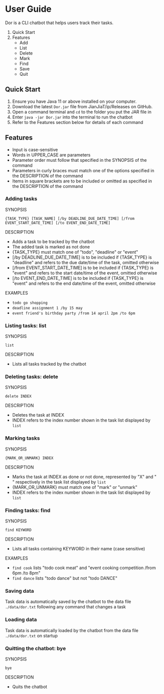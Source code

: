 # User Guide

Dor is a CLI chatbot that helps users track their tasks.

1. Quick Start
2. Features
   - Add
   - List
   - Delete
   - Mark
   - Find
   - Save
   - Quit


## Quick Start

1. Ensure you have Java 11 or above installed on your computer.
2. Download the latest `Dor.jar` file from JianJiaT/ip/Releases on GitHub.
3. Open a command terminal and `cd` to the folder you put the JAR file in
4. Enter `java -jar Dor.jar` into the terminal to run the chatbot
5. Refer to the Features section below for details of each command


## Features 

- Input is case-sensitive
- Words in UPPER_CASE are parameters
- Parameter order must follow that specified in the SYNOPSIS of the command
- Parameters in curly braces must match one of the options specified in the DESCRIPTION of the command
- Items in square brackets are to be included or omitted as specified in the DESCRIPTION of the command


### Adding tasks

SYNOPSIS

   `{TASK_TYPE} [TASK_NAME] [/by DEADLINE_DUE_DATE_TIME] [/from EVENT_START_DATE_TIME] [/to EVENT_END_DATE_TIME]`

DESCRIPTION
   - Adds a task to be tracked by the chatbot
   - The added task is marked as not done
   - {TASK_TYPE} must match one of "todo", "deadline" or "event"
   - [/by DEADLINE_DUE_DATE_TIME] is to be included if {TASK_TYPE} is "deadline" and refers to the due date/time of the task, omitted otherwise
   - [/from EVENT_START_DATE_TIME] is to be included if {TASK_TYPE} is "event" and refers to the start date/time of the event, omitted otherwise
   - [/to EVENT_END_DATE_TIME] is to be included if {TASK_TYPE} is "event" and refers to the end date/time of the event, omitted otherwise

EXAMPLES
   - `todo go shopping`
   - `deadline assignment 1 /by 15 may`
   - `event friend's birthday party /from 14 april 2pm /to 6pm`


### Listing tasks: list

SYNOPSIS

   `list`

DESCRIPTION
   - Lists all tasks tracked by the chatbot


### Deleting tasks: delete

SYNOPSIS

   `delete INDEX`

DESCRIPTION
   - Deletes the task at INDEX
   - INDEX refers to the index number shown in the task list displayed by `list`


### Marking tasks

SYNOPSIS

   `{MARK_OR_UNMARK} INDEX`

DESCRIPTION
   - Marks the task at INDEX as done or not done, represented by "X" and " " respectively in the task list displayed by `list`
   - {MARK_OR_UNMARK} must match one of "mark" or "unmark"
   - INDEX refers to the index number shown in the task list displayed by `list`


### Finding tasks: find

SYNOPSIS

   `find KEYWORD`

DESCRIPTION
   - Lists all tasks containing KEYWORD in their name (case sensitive)

EXAMPLES
   - `find cook` lists "todo cook meat" and "event cooking competition /from 6pm /to 8pm"
   - `find dance` lists "todo dance" but not "todo DANCE"


### Saving data

Task data is automatically saved by the chatbot to the data file `./data/dor.txt` following any command that changes a task


### Loading data

Task data is automatically loaded by the chatbot from the data file `./data/dor.txt` on startup


### Quitting the chatbot: bye

SYNOPSIS

   `bye`

DESCRIPTION
   - Quits the chatbot
